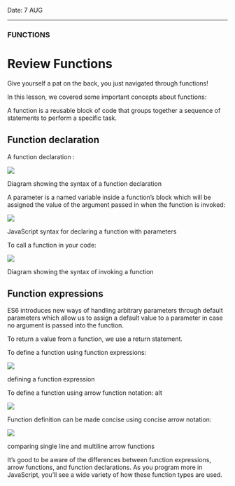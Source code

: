 
Date: 7 AUG

***

### FUNCTIONS

# Review Functions
Give yourself a pat on the back, you just navigated through functions!

In this lesson, we covered some important concepts about functions:

A function is a reusable block of code that groups together a sequence of statements to perform a specific task.

## Function declaration
A function declaration :

![](https://s3.amazonaws.com/codecademy-content/courses/learn-javascript-functions/Diagram/declaration.svg)

Diagram showing the syntax of a function declaration

A parameter is a named variable inside a function’s block which will be assigned the value of the argument passed in when the function is invoked:

![](https://s3.amazonaws.com/codecademy-content/courses/learn-javascript-functions/Diagram/function+parameters.svg)

JavaScript syntax for declaring a function with parameters

To call a function in your code:

![](https://s3.amazonaws.com/codecademy-content/courses/learn-javascript-functions/Diagram/name.svg)

Diagram showing the syntax of invoking a function

## Function expressions
ES6 introduces new ways of handling arbitrary parameters through default parameters which allow us to assign a default value to a parameter in case no argument is passed into the function.

To return a value from a function, we use a return statement.

To define a function using function expressions:

![](https://s3.amazonaws.com/codecademy-content/courses/learn-javascript-functions/Diagram/expression.svg)

defining a function expression

To define a function using arrow function notation: alt

![](https://s3.amazonaws.com/codecademy-content/courses/learn-javascript-functions/Diagram/arrow+notation.svg)

Function definition can be made concise using concise arrow notation:

![](https://s3.amazonaws.com/codecademy-content/courses/learn-javascript-functions/Diagram/return.svg)

comparing single line and multiline arrow functions

It’s good to be aware of the differences between function expressions, arrow functions, and function declarations. As you program more in JavaScript, you’ll see a wide variety of how these function types are used.
<!--stackedit_data:
eyJoaXN0b3J5IjpbODM1MTc1MTc5LDk3MDI4NjYwN119
-->